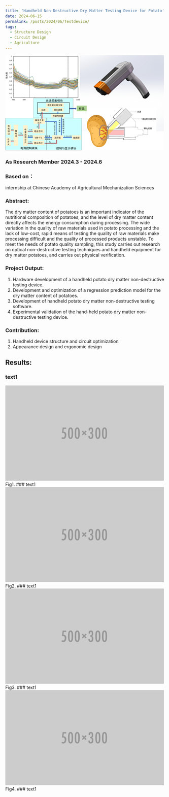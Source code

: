```yaml
---
title: 'Handheld Non-Destructive Dry Matter Testing Device for Potato'
date: 2024-06-15
permalink: /posts/2024/06/Testdevice/
tags:
  - Structure Design
  - Circuit Design
  - Agriculture
---
```

<img src='/images/d1.png'>


### **As Research Member**  2024.3 - 2024.6
### **Based on**：
internship at Chinese Academy of Agricultural Mechanization Sciences
### **Abstract**: 
The dry matter content of potatoes is an important indicator of the nutritional composition of potatoes, and the level of dry matter content directly affects the energy consumption during processing. The wide variation in the quality of raw materials used in potato processing and the lack of low-cost, rapid means of testing the quality of raw materials make processing difficult and the quality of processed products unstable. To meet the needs of potato quality sampling, this study carries out research on optical non-destructive testing techniques and handheld equipment for dry matter potatoes, and carries out physical verification.
### **Project Output**:
1. Hardware development of a handheld potato dry matter non-destructive testing device.
2. Development and optimization of a regression prediction model for the dry matter content of potatoes.
3. Development of handheld potato dry matter non-destructive testing software.
4. Experimental validation of the hand-held potato dry matter non-destructive testing device.

### **Contribution**:
1. Handheld device structure and circuit optimization
2. Appearance design and ergonomic design

## Results:
### text1
<img src='/images/500x300.png'>  
Fig1.  
### text1
<img src='/images/500x300.png'>  
Fig2.  
### text1
<img src='/images/500x300.png'>  
Fig3.  
### text1
<img src='/images/500x300.png'>  
Fig4.  
### text1